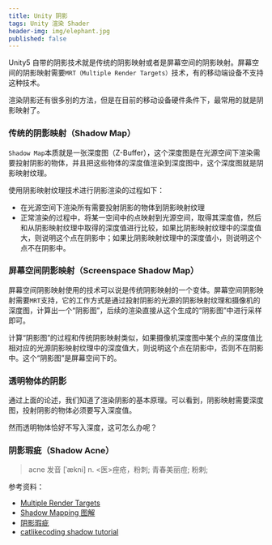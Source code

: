 ```yaml
---
title: Unity 阴影
tags: Unity 渲染 Shader
header-img: img/elephant.jpg
published: false
---
```


Unity5 自带的阴影技术就是传统的阴影映射或者是屏幕空间的阴影映射。屏幕空间的阴影映射需要`MRT（Multiple Render Targets）`技术，有的移动端设备不支持这种技术。

渲染阴影还有很多别的方法，但是在目前的移动设备硬件条件下，最常用的就是阴影映射了。

### 传统的阴影映射（Shadow Map）

`Shadow Map`本质就是一张深度图（Z-Buffer），这个深度图是在光源空间下渲染需要投射阴影的物体，并且把这些物体的深度值渲染到深度图中，这个深度图就是阴影映射纹理。

使用阴影映射纹理技术进行阴影渲染的过程如下：

* 在光源空间下渲染所有需要投射阴影的物体到阴影映射纹理
* 正常渲染的过程中，将某一空间中的点映射到光源空间，取得其深度值，然后和从阴影映射纹理中取得的深度值进行比较，如果比阴影映射纹理中的深度值大，则说明这个点在阴影中；如果比阴影映射纹理中的深度值小，则说明这个点不在阴影中。

### 屏幕空间阴影映射（Screenspace Shadow Map）

屏幕空间阴影映射使用的技术可以说是传统阴影映射的一个变体。屏幕空间阴影映射需要`MRT`支持，它的工作方式是通过投射阴影的光源的阴影映射纹理和摄像机的深度图，计算出一个“阴影图”，后续的渲染直接从这个生成的“阴影图”中进行采样即可。

计算“阴影图”的过程和传统阴影映射类似，如果摄像机深度图中某个点的深度值比相对应的光源阴影映射纹理中的深度值大，则说明这个点在阴影中，否则不在阴影中。这个“阴影图”是屏幕空间下的。

### 透明物体的阴影

通过上面的论述，我们知道了渲染阴影的基本原理。可以看到，阴影映射需要深度图，投射阴影的物体必须要写入深度值。

然而透明物体恰好不写入深度，这可怎么办呢？



### 阴影瑕疵（Shadow Acne）



> acne 发音 [ˈækni]
n.	<医>痤疮，粉刺; 青春美丽痘; 粉剌;

参考资料：

+ [Multiple Render Targets](https://en.wikipedia.org/wiki/Multiple_Render_Targets)
+ [Shadow Mapping 图解](http://www.cnblogs.com/yzwalkman/p/3149072.html)
+ [阴影瑕疵](https://www.zhihu.com/question/49090321/answer/114208279)
+ [catlikecoding shadow tutorial](http://catlikecoding.com/unity/tutorials/rendering/part-7/)
